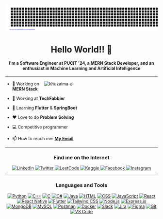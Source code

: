 ![gitartwork](gitartwork.svg)

<div 2 align="center">
<h1>Hello World!! 👋</h1>
<h4>I'm a Software Engineer at PUCIT '24, a MERN Stack Developer, and an enthusiast in Machine Learning and Artificial Intelligence</h4>
</div>

---

<p><img align="right" width="375px" src="https://github-readme-stats.vercel.app/api/top-langs?username=khuzaima-a&show_icons=true&locale=en&layout=compact" alt="khuzaima-a" /></p>

- 🔭 Working on **MERN Stack**

- 🏢 Working at **TechFabbier**

- 🌱 Learning **Flutter** & **SpringBoot**

- ❤️ Love to do **Problem Solving**

- 💻 Competitive programmer

- 📫 How to reach me: **[My Email](mailto:khuzi1act@gmail.com)**
  
---

<div align="center">
<h3 align="center">Find me on the Internet</h3>
<a href="https://linkedin.com/in/khuzaimaa" target="_blank">
    <img src="https://img.shields.io/badge/LinkedIn-0077B5?style=flat&logo=linkedin&logoColor=white" alt="LinkedIn">
</a>

<a href="https://twitter.com/khuzaimaax" target="_blank">
    <img src="https://img.shields.io/badge/Twitter-1DA1F2?style=flat&logo=twitter&logoColor=white" alt="Twitter">
</a>

<a href="https://www.leetcode.com/khuzaimaax" target="_blank">
    <img src="https://img.shields.io/badge/LeetCode-FFA116?style=flat&logo=leetcode&logoColor=white" alt="LeetCode">
</a>

<a href="https://kaggle.com/khuzaimaa" target="_blank">
    <img src="https://img.shields.io/badge/Kaggle-20BEFF?style=flat&logo=kaggle&logoColor=white" alt="Kaggle">
</a>

<a href="https://fb.com/khuzaimaax" target="_blank">
    <img src="https://img.shields.io/badge/Facebook-1877F2?style=flat&logo=facebook&logoColor=white" alt="Facebook">
</a>

<a href="https://instagram.com/ch.khuzaimaa" target="_blank">
    <img src="https://img.shields.io/badge/Instagram-E4405F?style=flat&logo=instagram&logoColor=white" alt="Instagram">
</a>
</div>

---

<div align="center">
  <h3>Languages and Tools</h3>
    <a href="#"><img src="https://img.shields.io/badge/Python-3776AB?style=flat&logo=python&logoColor=white" alt="Python"></a>
    <a href="#"><img src="https://img.shields.io/badge/C++-00599C?style=flat&logo=c%2B%2B&logoColor=white" alt="C++"></a>
    <a href="#"><img src="https://img.shields.io/badge/C-A8B9CC?style=flat&logo=c&logoColor=white" alt="C"></a>
    <a href="#"><img src="https://img.shields.io/badge/C%23-239120?style=flat&logo=c-sharp&logoColor=white" alt="C#"></a>
    <a href="#"><img src="https://img.shields.io/badge/Java-007396?style=flat&logo=java&logoColor=white" alt="Java"></a>
    <a href="#"><img src="https://img.shields.io/badge/HTML-E34F26?style=flat&logo=html5&logoColor=white" alt="HTML"></a>
    <a href="#"><img src="https://img.shields.io/badge/CSS-1572B6?style=flat&logo=css3&logoColor=white" alt="CSS"></a>
    <a href="#"><img src="https://img.shields.io/badge/JavaScript-F7DF1E?style=flat&logo=javascript&logoColor=black" alt="JavaScript"></a>
    <a href="#"><img src="https://img.shields.io/badge/React-61DAFB?style=flat&logo=react&logoColor=white" alt="React"></a>
    <a href="#"><img src="https://img.shields.io/badge/React_Native-61DAFB?style=flat&logo=react&logoColor=white" alt="React Native"></a>
    <a href="#"><img src="https://img.shields.io/badge/Flutter-02569B?style=flat&logo=flutter&logoColor=white" alt="Flutter"></a>
    <a href="#"><img src="https://img.shields.io/badge/Tailwind_CSS-38B2AC?style=flat&logo=tailwind-css&logoColor=white" alt="Tailwind CSS"></a>
    <a href="#"><img src="https://img.shields.io/badge/Node.js-339933?style=flat&logo=node.js&logoColor=white" alt="Node.js"></a>
    <a href="#"><img src="https://img.shields.io/badge/Express.js-000000?style=flat&logo=express&logoColor=white" alt="Express.js"></a>
    <a href="#"><img src="https://img.shields.io/badge/MongoDB-47A248?style=flat&logo=mongodb&logoColor=white" alt="MongoDB"></a>
    <a href="#"><img src="https://img.shields.io/badge/MySQL-4479A1?style=flat&logo=mysql&logoColor=white" alt="MySQL"></a>
    <a href="#"><img src="https://img.shields.io/badge/Postman-FF6C37?style=flat&logo=postman&logoColor=white" alt="Postman"></a>
    <a href="#"><img src="https://img.shields.io/badge/Docker-2496ED?style=flat&logo=docker&logoColor=white" alt="Docker"></a>
    <a href="#"><img src="https://img.shields.io/badge/Slack-4A154B?style=flat&logo=slack&logoColor=white" alt="Slack"></a>
    <a href="#"><img src="https://img.shields.io/badge/Jira-0052CC?style=flat&logo=jira&logoColor=white" alt="Jira"></a>
    <a href="#"><img src="https://img.shields.io/badge/Figma-F24E1E?style=flat&logo=figma&logoColor=white" alt="Figma"></a>
    <a href="#"><img src="https://img.shields.io/badge/Git-F05032?style=flat&logo=git&logoColor=white" alt="Git"></a>
    <a href="#"><img src="https://img.shields.io/badge/VS_Code-007ACC?style=flat&logo=visual-studio-code&logoColor=white" alt="VS Code"></a>
</div>
